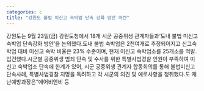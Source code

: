 ```yaml
---
categories: c
title: "강원도 불법 미신고 숙박업 단속 강화 방안 마련"
---
```

강원도는 9월 23일(금) 강원도청에서 18개 시군 공중위생 관계자들과‘도내 불법 미신고 숙박업 단속강화 방안’을 논의했다.도내 불법 숙박업은 2천여개로 추정되어지고 신고숙박업 대비 미신고 숙박 비율은 23% 수준이며, 현재 미신고 숙박업소를 25개소를 적발․입건했다.시군별 공중위생 범죄 단속 및 수사를 위한 특별사법경찰 인원이 부족하여 미신고 숙박업소 단속에 한계가 있어, 시군 공중위생 관계자 합동회의를 통해 불법미신고 단속사례, 특별사법경찰 지명을 독려하고 각 시군의 의견 및 에로사항을 청취했다.도 재난예방과장은“에어비앤비 등